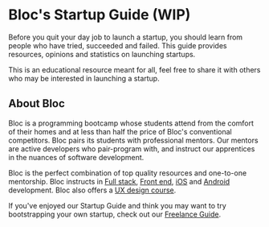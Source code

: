 # Bloc's Startup Guide (WIP)

Before you quit your day job to launch a startup, you should learn from people who have tried, succeeded and failed. This guide provides resources, opinions and statistics on launching startups.

This is an educational resource meant for all, feel free to share it with others who may be interested in launching a startup.

## About Bloc

Bloc is a programming bootcamp whose students attend from the comfort of their homes and at less than half the price of Bloc's conventional competitors. Bloc pairs its students with professional mentors. Our mentors are active developers who pair-program with, and instruct our apprentices in the nuances of software development.

Bloc is the perfect combination of top quality resources and one-to-one mentorship. Bloc instructs in [Full stack](https://www.bloc.io/web-development), [Front end](https://www.bloc.io/frontend-development), [iOS](https://www.bloc.io/iOS) and [Android](https://www.bloc.io/android) development. Bloc also offers a [UX design course](https://www.bloc.io/design).

If you've enjoyed our Startup Guide and think you may want to try bootstrapping your own startup, check out our [Freelance Guide](https://github.com/Bloc/freelance-guide).

